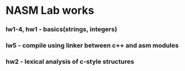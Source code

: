 # NASM Lab works
### lw1-4, hw1 - basics(strings, integers)
### lw5 - compile using linker between c++ and asm modules
### hw2 - lexical analysis of c-style structures